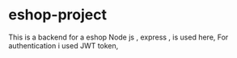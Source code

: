 # eshop-project
This is a backend for a eshop
Node js , express , is used here,
For authentication i used JWT token,
